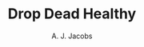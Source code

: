 --- 
title: Drop Dead Healthy
layout: default 
author: A. J. Jacobs 
categories: book 
link: http://www.amazon.com/Drop-Dead-Healthy-Humble-Perfection/dp/1416599088/ref=sr_1_1?s=books&ie=UTF8&qid=1378935805&sr=1-1&keywords=drop+dead+healthy
image: http://ecx.images-amazon.com/images/I/51JPAteNBvL._SL160_PIsitb-sticker-arrow-dp,TopRight,12,-18_SH30_OU01_AA160_.jpg
---
